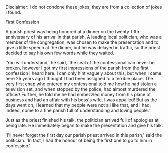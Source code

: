 Disclaimer: I do not condone these jokes, they are from a collection of jokes I found.

First Confession

A parish priest was being honored at a dinner on the twenty-fifth anniversary of his arrival in that parish. A leading local politician, who was a member of the congregation, was chosen to make the presentation and to give a little speech at the dinner, but he was delayed in traffic, so the priest decided to say his own few words while they waited.

'You will understand,' he said, 'the seal of the confessional can never be broken, however I got my first impressions of the parish from the first confession I heard here. I can only hint vaguely about this, but when I came here 25 years ago I thought I had been assigned to a terrible place. The very first chap who entered my confessional told me how he had stolen a television set, and when stopped by the police, had almost murdered the officer! Further, he told me he had embezzled money from his place of business and had an affair with his boss's wife. I was appalled! But as the days went on, I learned that my people were not all like that, and I had, indeed, come to a fine parish full of understanding and loving people.'

Just as the priest finished his talk, the politician arrived full of apologies at being late. He immediately began to make the presentation and give his talk.

'I'll never forget the first day our parish priest arrived in this parish,' said the politician. 'In fact, I had the honour of being the first one to go to him in confession.'

